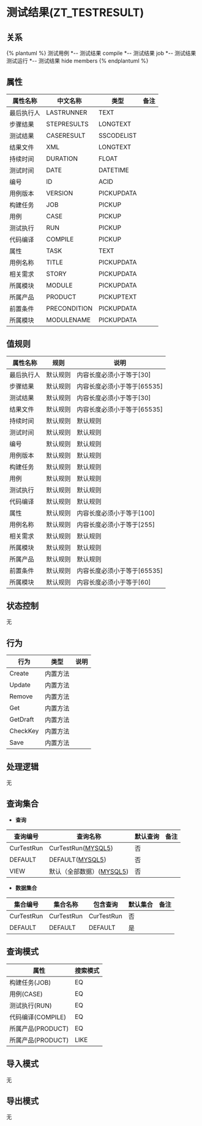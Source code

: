 # 测试结果(ZT_TESTRESULT)

  

## 关系
{% plantuml %}
测试用例 *-- 测试结果 
compile *-- 测试结果 
job *-- 测试结果 
测试运行 *-- 测试结果 
hide members
{% endplantuml %}

## 属性

| 属性名称        |    中文名称    | 类型     |  备注  |
| --------   |------------| -----   |  -------- | 
|最后执行人|LASTRUNNER|TEXT|&nbsp;|
|步骤结果|STEPRESULTS|LONGTEXT|&nbsp;|
|测试结果|CASERESULT|SSCODELIST|&nbsp;|
|结果文件|XML|LONGTEXT|&nbsp;|
|持续时间|DURATION|FLOAT|&nbsp;|
|测试时间|DATE|DATETIME|&nbsp;|
|编号|ID|ACID|&nbsp;|
|用例版本|VERSION|PICKUPDATA|&nbsp;|
|构建任务|JOB|PICKUP|&nbsp;|
|用例|CASE|PICKUP|&nbsp;|
|测试执行|RUN|PICKUP|&nbsp;|
|代码编译|COMPILE|PICKUP|&nbsp;|
|属性|TASK|TEXT|&nbsp;|
|用例名称|TITLE|PICKUPDATA|&nbsp;|
|相关需求|STORY|PICKUPDATA|&nbsp;|
|所属模块|MODULE|PICKUPDATA|&nbsp;|
|所属产品|PRODUCT|PICKUPTEXT|&nbsp;|
|前置条件|PRECONDITION|PICKUPDATA|&nbsp;|
|所属模块|MODULENAME|PICKUPDATA|&nbsp;|

## 值规则
| 属性名称    | 规则    |  说明  |
| --------   |------------| ----- | 
|最后执行人|默认规则|内容长度必须小于等于[30]|
|步骤结果|默认规则|内容长度必须小于等于[65535]|
|测试结果|默认规则|内容长度必须小于等于[30]|
|结果文件|默认规则|内容长度必须小于等于[65535]|
|持续时间|默认规则|默认规则|
|测试时间|默认规则|默认规则|
|编号|默认规则|默认规则|
|用例版本|默认规则|默认规则|
|构建任务|默认规则|默认规则|
|用例|默认规则|默认规则|
|测试执行|默认规则|默认规则|
|代码编译|默认规则|默认规则|
|属性|默认规则|内容长度必须小于等于[100]|
|用例名称|默认规则|内容长度必须小于等于[255]|
|相关需求|默认规则|默认规则|
|所属模块|默认规则|默认规则|
|所属产品|默认规则|默认规则|
|前置条件|默认规则|内容长度必须小于等于[65535]|
|所属模块|默认规则|内容长度必须小于等于[60]|

## 状态控制

无


## 行为
| 行为    | 类型    |  说明  |
| --------   |------------| ----- | 
|Create|内置方法|&nbsp;|
|Update|内置方法|&nbsp;|
|Remove|内置方法|&nbsp;|
|Get|内置方法|&nbsp;|
|GetDraft|内置方法|&nbsp;|
|CheckKey|内置方法|&nbsp;|
|Save|内置方法|&nbsp;|

## 处理逻辑
无

## 查询集合

* **查询**

| 查询编号 | 查询名称       | 默认查询 |   备注|
| --------  | --------   | --------   | ----- |
|CurTestRun|CurTestRun([MYSQL5](../../appendix/query_MYSQL5.md#TestResult_CurTestRun))|否|&nbsp;|
|DEFAULT|DEFAULT([MYSQL5](../../appendix/query_MYSQL5.md#TestResult_Default))|否|&nbsp;|
|VIEW|默认（全部数据）([MYSQL5](../../appendix/query_MYSQL5.md#TestResult_View))|否|&nbsp;|

* **数据集合**

| 集合编号 | 集合名称   |  包含查询  | 默认集合 |   备注|
| --------  | --------   | -------- | --------   | ----- |
|CurTestRun|CurTestRun|CurTestRun|否|&nbsp;|
|DEFAULT|DEFAULT|DEFAULT|是|&nbsp;|

## 查询模式
| 属性      |    搜索模式     |
| --------   |------------|
|构建任务(JOB)|EQ|
|用例(CASE)|EQ|
|测试执行(RUN)|EQ|
|代码编译(COMPILE)|EQ|
|所属产品(PRODUCT)|EQ|
|所属产品(PRODUCT)|LIKE|

## 导入模式
无


## 导出模式
无
